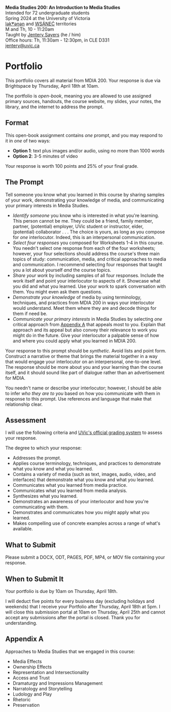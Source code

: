 **Media Studies 200: An Introduction to Media Studies**    
Intended for 72 undergraduate students     
Spring 2024 at the University of Victoria  
[lək̓ʷəŋən](https://www.songheesnation.ca/community/l-k-ng-n-traditional-territory) and [<u>W</u>SÁNEĆ](https://wsanec.com/) territories  
M and Th, 10 - 11:20am     
Taught by [Jentery Sayers](https://jntry.work/) (he / him)      
Office hours: Th, 11:30am - 12:30pm, in CLE D331    
[jentery@uvic.ca](mailto:jentery@uvic.ca)

# Portfolio

This portfolio covers all material from MDIA 200. Your response is due via Brightspace by Thursday, April 18th at 10am. 

The portfolio is *open-book*, meaning you are allowed to use assigned primary sources, handouts, the course website, my slides, your notes, the library, and the internet to address the prompt.

## Format

This open-book assignment contains *one* prompt, and you may respond to it in *one* of two ways: 

* **Option 1**: text plus images and/or audio, using no more than 1000 words 
* **Option 2**: 3-5 minutes of video 

Your response is worth 100 points and 25% of your final grade. 

## The Prompt 

Tell someone you know what you learned in this course by sharing samples of your work, demonstrating your knowledge of media, and communicating your primary interests in Media Studies. 

* *Identify someone* you know who is interested in what you're learning. This person cannot be me. They could be a friend, family member, partner, (potential) employer, UVic student or instructor, elder, (potential) collaborator . . . The choice is yours, as long as you compose for *one* interlocutor. Indeed, this is an interpersonal communication. 
* *Select four responses* you composed for Worksheets 1-4 in this course. You needn't select one response from each of the four worksheets; however, your four selections should address the course's three main topics of study: communication, media, and critical approaches to media and communication. I recommend selecting four responses that taught you a lot about yourself *and* the course topics.
* *Share your work* by including samples of all four responses. Include the work itself and point your interlocutor to aspects of it. Showcase what you did and what you learned. Use your work to spark conversation with them. You might even ask them questions.  
* *Demonstrate your knowledge* of media by using terminology, techniques, and practices from MDIA 200 in ways your interlocutor would understand. Meet them where they are and decode things for them if need be. 
* *Communicate your primary interests* in Media Studies by selecting *one* critical approach from [Appendix A](#appendix-a) that appeals most to you. Explain that approach and its appeal but also convey their relevance to work you might do in the future. Give your interlocutor a palpable sense of how and where you could apply what you learned in MDIA 200. 

Your response to this prompt should be *synthetic*. Avoid lists and point form. Construct a narrative or theme that brings the material together in a way that would engage your interlocutor on an interpersonal, one-to-one level. The response should be more about you and your learning than the course itself, and it should sound like part of dialogue rather than an advertisement for MDIA. 

You needn't name or describe your interlocutor; however, I should be able to infer *who they are to you* based on how you communicate with them in response to this prompt. Use references and language that make that relationship clear. 

## Assessment 

I will use the following criteria and [UVic's official grading system](https://www.uvic.ca/calendar/undergrad/index.php#/policy/S1AAgoGuV?bc=true&bcCurrent=14%20-%20Grading&bcGroup=Undergraduate%20Academic%20Regulations&bcItemType=policies) to assess your response. 

The degree to which your response: 

* Addresses the prompt. 
* Applies course terminology, techniques, and practices to demonstrate what you know and what you learned. 
* Contains a variety of media (such as text, images, audio, video, and interfaces) that demonstrate what you know and what you learned.
* Communicates what you learned from media practice.
* Communicates what you learned from media analysis.  
* Synthesizes what you learned.
* Demonstrates an awareness of your interlocutor and how you're communicating with them. 
* Demonstrates and communicates how you might apply what you learned. 
* Makes compelling use of concrete examples across a range of what's available. 

## What to Submit 

Please submit a DOCX, ODT, PAGES, PDF, MP4, or MOV file containing your response. 

## When to Submit It

Your portfolio is due by 10am on Thursday, April 18th. 

I will deduct five points for every business day (excluding holidays and weekends) that I receive your Portfolio after Thursday, April 18th at 5pm. I will close this submission portal at 10am on Thursday, April 25th and cannot accept any submissions after the portal is closed. Thank you for understanding.

## Appendix A 

Approaches to Media Studies that we engaged in this course: 

* Media Effects 
* Ownership Effects 
* Representation and Intersectionality 
* Access and Trust 
* Dramaturgy and Impressions Management 
* Narratology and Storytelling 
* Ludology and Play 
* Rhetoric 
* Preservation 
